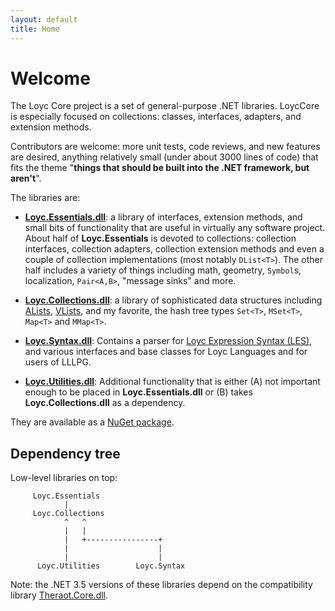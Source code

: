 ```yaml
---
layout: default
title: Home
---
```

Welcome
=======

The Loyc Core project is a set of general-purpose .NET libraries. LoycCore is especially focused on collections: classes, interfaces, adapters, and extension methods. 

Contributors are welcome: more unit tests, code reviews, and new features are desired, anything relatively small (under about 3000 lines of code) that fits the theme "__things that should be built into the .NET framework, but aren't__".

The libraries are:

- **[Loyc.Essentials.dll](https://github.com/qwertie/LoycCore/wiki/Loyc.Essentials)**: a library of interfaces, extension methods, and small bits of functionality that are useful in virtually any software project. About half of **Loyc.Essentials** is devoted to collections: collection interfaces, collection adapters, collection extension methods and even a couple of collection implementations (most notably `DList<T>`). The other half includes a variety of things including math, geometry, `Symbol`s, localization, `Pair<A,B>`, "message sinks" and more.
- **[Loyc.Collections.dll](https://github.com/qwertie/LoycCore/wiki/Loyc.Collections)**: a library of sophisticated data structures including [ALists][1], [VLists][2], and my favorite, the hash tree types `Set<T>`, `MSet<T>`, `Map<T>` and `MMap<T>`.
- **[Loyc.Syntax.dll](https://github.com/qwertie/LoycCore/wiki/Loyc.Syntax)**: Contains a parser for [Loyc Expression Syntax (LES)][3], and various interfaces and base classes for Loyc Languages and for users of LLLPG.
- **[Loyc.Utilities.dll](https://github.com/qwertie/LoycCore/wiki/Loyc.Utilities)**: Additional functionality that is either (A) not important enough to be placed in **Loyc.Essentials.dll** or (B) takes **Loyc.Collections.dll** as a dependency.

  [1]: http://www.codeproject.com/Articles/568095/The-List-Trifecta-Part
  [2]: http://www.codeproject.com/Articles/26171/VList-data-structures-in-C
  [3]: https://github.com/qwertie/LoycCore/wiki/Loyc-Expression-Syntax

They are available as a [NuGet package](https://www.nuget.org/packages/LoycCore/).

Dependency tree
---------------

Low-level libraries on top:

         Loyc.Essentials
                |
         Loyc.Collections
                ^   ^      
                |   |      
                |   +----------------+
                |                    |     
                |                    |
          Loyc.Utilities        Loyc.Syntax

Note: the .NET 3.5 versions of these libraries depend on the compatibility library [Theraot.Core.dll](https://github.com/theraot/Theraot).


